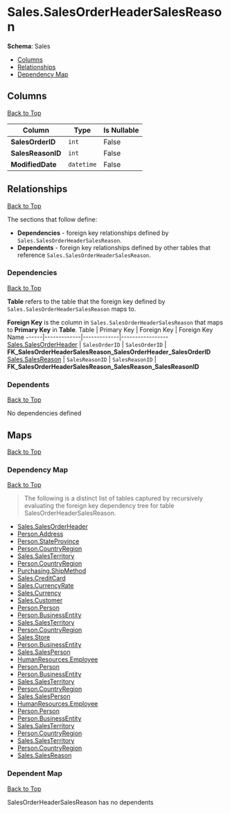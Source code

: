# Sales.SalesOrderHeaderSalesReason

**Schema**: Sales
* [Columns](#columns)
* [Relationships](#relationships)
* [Dependency Map](#dependency-map)

## Columns
[Back to Top](#salesorderheadersalesreason)

Column | Type | Is Nullable
-------|------|------------
**SalesOrderID** | `int` | False
**SalesReasonID** | `int` | False
**ModifiedDate** | `datetime` | False

## Relationships
[Back to Top](#salesorderheadersalesreason)


The sections that follow define:
* **Dependencies** - foreign key relationships defined by `Sales.SalesOrderHeaderSalesReason`.
* **Dependents** - foreign key relationships defined by other tables that reference `Sales.SalesOrderHeaderSalesReason`.

### Dependencies
[Back to Top](#salesorderheadersalesreason)


**Table** refers to the table that the foreign key defined by `Sales.SalesOrderHeaderSalesReason` maps to.

**Foreign Key** is the column in `Sales.SalesOrderHeaderSalesReason` that maps to **Primary Key** in **Table**.
Table | Primary Key | Foreign Key | Foreign Key Name
------|-------------|-------------|-----------------
[Sales.SalesOrderHeader](./SalesOrderHeader.md) | `SalesOrderID` | `SalesOrderID` | **FK_SalesOrderHeaderSalesReason_SalesOrderHeader_SalesOrderID**
[Sales.SalesReason](./SalesReason.md) | `SalesReasonID` | `SalesReasonID` | **FK_SalesOrderHeaderSalesReason_SalesReason_SalesReasonID**

### Dependents
[Back to Top](#salesorderheadersalesreason)

No dependencies defined

## Maps
[Back to Top](#salesorderheadersalesreason)

### Dependency Map
[Back to Top](#salesorderheadersalesreason)

> The following is a distinct list of tables captured by recursively evaluating the foreign key dependency tree for table SalesOrderHeaderSalesReason.

* [Sales.SalesOrderHeader](./SalesOrderHeader.md)
* [Person.Address](../Person/Address.md)
* [Person.StateProvince](./StateProvince.md)
* [Person.CountryRegion](./CountryRegion.md)
* [Sales.SalesTerritory](../Sales/SalesTerritory.md)
* [Person.CountryRegion](../Person/CountryRegion.md)
* [Purchasing.ShipMethod](../Purchasing/ShipMethod.md)
* [Sales.CreditCard](./CreditCard.md)
* [Sales.CurrencyRate](./CurrencyRate.md)
* [Sales.Currency](./Currency.md)
* [Sales.Customer](./Customer.md)
* [Person.Person](../Person/Person.md)
* [Person.BusinessEntity](./BusinessEntity.md)
* [Sales.SalesTerritory](./SalesTerritory.md)
* [Person.CountryRegion](../Person/CountryRegion.md)
* [Sales.Store](./Store.md)
* [Person.BusinessEntity](../Person/BusinessEntity.md)
* [Sales.SalesPerson](./SalesPerson.md)
* [HumanResources.Employee](../HumanResources/Employee.md)
* [Person.Person](../Person/Person.md)
* [Person.BusinessEntity](./BusinessEntity.md)
* [Sales.SalesTerritory](./SalesTerritory.md)
* [Person.CountryRegion](../Person/CountryRegion.md)
* [Sales.SalesPerson](./SalesPerson.md)
* [HumanResources.Employee](../HumanResources/Employee.md)
* [Person.Person](../Person/Person.md)
* [Person.BusinessEntity](./BusinessEntity.md)
* [Sales.SalesTerritory](./SalesTerritory.md)
* [Person.CountryRegion](../Person/CountryRegion.md)
* [Sales.SalesTerritory](./SalesTerritory.md)
* [Person.CountryRegion](../Person/CountryRegion.md)
* [Sales.SalesReason](./SalesReason.md)
### Dependent Map
[Back to Top](#salesorderheadersalesreason)

SalesOrderHeaderSalesReason has no dependents
